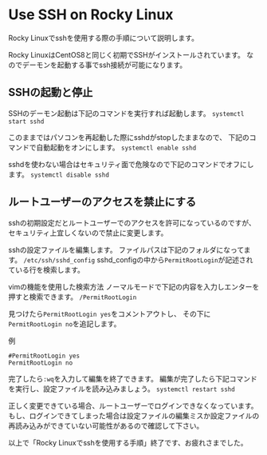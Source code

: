 # Use SSH on Rocky Linux
Rocky Linuxでsshを使用する際の手順について説明します。

Rocky LinuxはCentOS8と同じく初期でSSHがインストールされています。
なのでデーモンを起動する事でssh接続が可能になります。

## SSHの起動と停止
SSHのデーモン起動は下記のコマンドを実行すれば起動します。
`systemctl start sshd`

このままではパソコンを再起動した際にsshdがstopしたままなので、
下記のコマンドで自動起動をオンにします。
`systemctl enable sshd`

sshdを使わない場合はセキュリティ面で危険なので下記のコマンドでオフにします。
`systemctl disable sshd`

## ルートユーザーのアクセスを禁止にする
sshの初期設定だとルートユーザーでのアクセスを許可になっているのですが、
セキュリティ上宜しくないので禁止に変更します。

sshの設定ファイルを編集します。
ファイルパスは下記のフォルダになってます。
`/etc/ssh/sshd_config`
sshd_configの中から`PermitRootLogin`が記述されている行を検索します。

vimの機能を使用した検索方法
ノーマルモードで下記の内容を入力しエンターを押すと検索できます。
`/PermitRootLogin`

見つけたら`PermitRootLogin yes`をコメントアウトし、
その下に`PermitRootLogin no`を追記します。

例
```
#PermitRootLogin yes
PermitRootLogin no
```

完了したら`:wq`を入力して編集を終了できます。
編集が完了したら下記コマンドを実行し、設定ファイルを読み込みましょう。
`systemctl restart sshd`

正しく変更できている場合、ルートユーザーでログインできなくなっています。
もし、ログインできてしまった場合は設定ファイルの編集ミスか設定ファイルの再読み込みができていない可能性があるので確認して下さい。

以上で「Rocky Linuxでsshを使用する手順」終了です、お疲れさまでした。